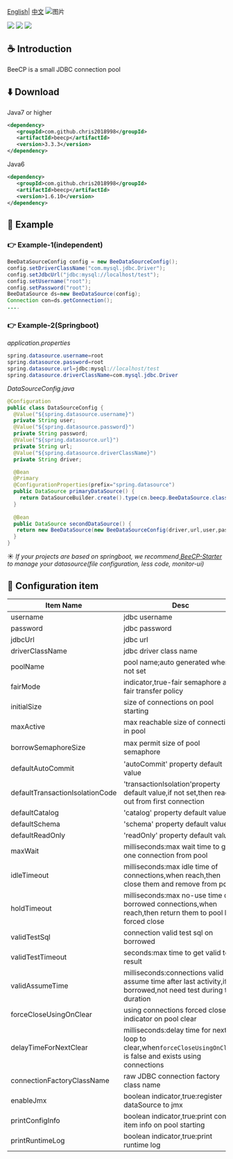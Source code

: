 <a href="https://github.com/Chris2018998/BeeCP/blob/master/README.md">English</a>|
<a href="https://github.com/Chris2018998/BeeCP/blob/master/README_ZH.md">中文</a>
![图片](https://user-images.githubusercontent.com/32663325/154847136-10e241ae-af4c-478a-a608-aaa685e0464b.png)
<p align="left">
 <a><img src="https://img.shields.io/badge/JDK-1.7+-green.svg"></a>
 <a><img src="https://img.shields.io/badge/License-LGPL%202.1-blue.svg"></a>
 <a><img src="https://maven-badges.herokuapp.com/maven-central/com.github.chris2018998/beecp/badge.svg"></a>
</p> 

## :coffee: Introduction 

BeeCP is a small JDBC connection pool 

## :arrow_down: Download 

Java7 or higher
```xml
<dependency>
   <groupId>com.github.chris2018998</groupId>
   <artifactId>beecp</artifactId>
   <version>3.3.3</version>
</dependency>
```

Java6
```xml
<dependency>
   <groupId>com.github.chris2018998</groupId>
   <artifactId>beecp</artifactId>
   <version>1.6.10</version>
</dependency>
```

## :tractor: Example

### :point_right: Example-1(independent)

```java
BeeDataSourceConfig config = new BeeDataSourceConfig();
config.setDriverClassName("com.mysql.jdbc.Driver");
config.setJdbcUrl("jdbc:mysql://localhost/test");
config.setUsername("root");
config.setPassword("root");
BeeDataSource ds=new BeeDataSource(config);
Connection con=ds.getConnection();
....

```
### :point_right: Example-2(Springboot)

*application.properties*

```java
spring.datasource.username=root
spring.datasource.password=root
spring.datasource.url=jdbc:mysql://localhost/test
spring.datasource.driverClassName=com.mysql.jdbc.Driver
``` 

*DataSourceConfig.java*
```java
@Configuration
public class DataSourceConfig {
  @Value("${spring.datasource.username}")
  private String user;
  @Value("${spring.datasource.password}")
  private String password;
  @Value("${spring.datasource.url}")
  private String url;
  @Value("${spring.datasource.driverClassName}")
  private String driver;

  @Bean
  @Primary
  @ConfigurationProperties(prefix="spring.datasource")
  public DataSource primaryDataSource() {
    return DataSourceBuilder.create().type(cn.beecp.BeeDataSource.class).build();
  }
  
  @Bean
  public DataSource secondDataSource() {
   return new BeeDataSource(new BeeDataSourceConfig(driver,url,user,password));
  }
}
```

:sunny: *If your projects are based on springboot, we recommend<a href="https://github.com/Chris2018998/BeeCP-Starter"> BeeCP-Starter </a>
to manage your datasource(file configuration, less code, monitor-ui)*

## :book: Configuration item 

|**Item Name**                     |**Desc**                                |**Default**                      |
| ------------------------------|--------------------------------------- |----------------------------------- |
|username                       |jdbc username                           |null                                |
|password                       |jdbc password                           |null                                |
|jdbcUrl                        |jdbc url                                |null                                |
|driverClassName                |jdbc driver class name                  |null                                |
|poolName	                      |pool name;auto generated when not set   |null                                |
|fairMode                       |indicator,true-fair semaphore and fair transfer policy|false                 | 
|initialSize                    |size of connections on pool starting      |0                                 |
|maxActive                      |max reachable size of connections in pool |10                                | 
|borrowSemaphoreSize            |max permit size of pool semaphore         |min(maxActive/2,CPU core size）   |
|defaultAutoCommit              |'autoCommit' property default value       |null                              |
|defaultTransactionIsolationCode|'transactionIsolation'property default value,if not set,then read out from first connection|null|
|defaultCatalog                 |'catalog' property default value        |null                                 |
|defaultSchema                  |'schema' property default value         |null                                 |
|defaultReadOnly                |'readOnly' property default value       |null                                 |
|maxWait                        |milliseconds:max wait time to get one connection from pool|8000               |
|idleTimeout                    |milliseconds:max idle time of connections,when reach,then close them and remove from pool|18000|                             
|holdTimeout                    |milliseconds:max no-use time of borrowed connections,when reach,then return them to pool by forced close|18000|  
|validTestSql                   |connection valid test sql on borrowed              |SELECT 1                            |  
|validTestTimeout               |seconds:max time to get valid test result          |3                                   |  
|validAssumeTime                |milliseconds:connections valid assume time after last activity,if borrowed,not need test during the duration|500|  
|forceCloseUsingOnClear         |using connections forced close indicator on pool clear|false                            |
|delayTimeForNextClear          |milliseconds:delay time for next loop to clear,when<code>forceCloseUsingOnClear</code> is false and exists using connections|3000|   |timerCheckInterval             |milliseconds:interval time to run timer check task|18000                               |
|connectionFactoryClassName     |raw JDBC connection factory class name            |null                                |
|enableJmx                      |boolean indicator,true:register dataSource to jmx |false                               | 
|printConfigInfo                |boolean indicator,true:print config item info on pool starting|false                   | 
|printRuntimeLog                |boolean indicator,true:print runtime log                      |false                   | 

